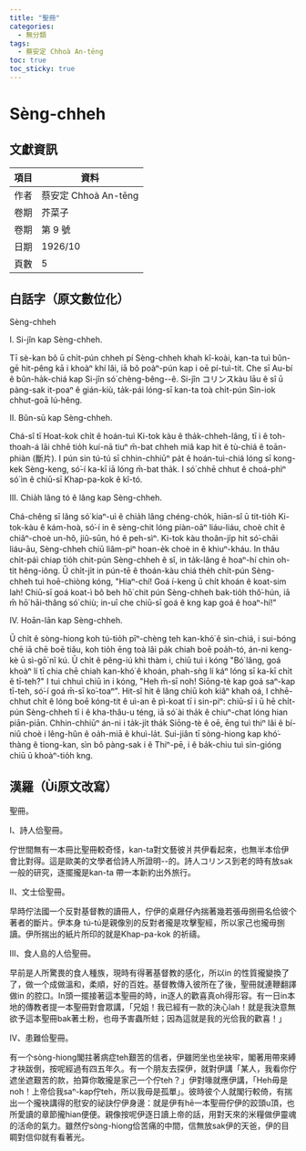 ```yaml
---
title: "聖冊"
categories:
  - 無分類
tags:
  - 蔡安定 Chhoà An-tēng
toc: true
toc_sticky: true
---
```


# Sèng-chheh

## 文獻資訊

| 項目 | 資料 |
|---|---|
| 作者 | 蔡安定 Chhoà An-tēng |
| 卷期 | 芥菜子 |
| 卷期 | 第 9 號 |
| 日期 | 1926/10 |
| 頁數 | 5 |

## 白話字（原文數位化）

Sèng-chheh

I. Si-jîn kap Sèng-chheh.

Tī sè-kan bô ū chi̍t-pún chheh pí Sèng-chheh khah kî-koài, kan-ta tuì bûn-gē hit-pêng kā i khoàⁿ khí lâi, iā bô poàⁿ-pún kap i oē pí-tuì-tit. Che sī Au-bí ê bûn-ha̍k-chiá kap Si-jîn só͘ chèng-bêng--ê. Si-jîn コリンスkàu lāu ê sî ū pàng-sak it-poaⁿ ê gián-kiù, ta̍k-pái lóng-sī kan-ta toà chi̍t-pún Sin-iok chhut-goā lú-hêng.

II. Bûn-sū kap Sèng-chheh.

Chá-sî tī Hoat-kok chi̍t ê hoán-tuì Ki-tok kàu ê tha̍k-chheh-lâng, tī i ê toh-thoah-á lāi chhē tio̍h kuí-nā tiuⁿ m̄-bat chheh miâ kap hit ê tù-chiá ê toān-phiàn (斷片). I pún sin tú-tú sī chhin-chhiūⁿ pa̍t ê hoán-tuì-chiá lóng sī kong-kek Sèng-keng, só͘-í ka-kī iā lóng m̄-bat tha̍k. I só͘ chhē chhut ê choá-phìⁿ só͘ ìn ê chiū-sī Khap-pa-kok ê kî-tó.

III. Chia̍h lâng tó ê lâng kap Sèng-chheh.

Chá-chêng sī lâng só͘ kiaⁿ-uì ê chia̍h lâng chéng-cho̍k, hiān-sî ū tit-tio̍h Ki-tok-kàu ê kám-hoà, só͘-í in ê sèng-chit lóng piàn-oāⁿ liáu-liáu, choè chi̍t ê chiâⁿ-choè un-hô, jiû-sūn, hó ê peh-sìⁿ. Ki-tok kàu thoân-ji̍p hit só͘-chāi liáu-āu, Sèng-chheh chiū liâm-piⁿ hoan-e̍k choè in ê khiuⁿ-kháu. In thâu chi̍t-pái chiap tio̍h chit-pún Sèng-chheh ê sî, in ta̍k-lâng ê hoaⁿ-hí chin oh-tit hêng-iông. Ū chi̍t-ji̍t in pún-tē ê thoán-kàu chiá the̍h chi̍t-pún Sèng-chheh tuì hoē-chiòng kóng, "Hiaⁿ-chí! Goá í-keng ū chi̍t khoán ê koat-sim lah! Chiū-sī goá koat-ì bô beh hō͘ chit pún Sèng-chheh bak-tio̍h thô͘-hún, iā m̄ hō͘ hāi-thâng só͘ chiù; in-uī che chiū-sī goá ê kng kap goá ê hoaⁿ-hí!"

IV. Hoān-lān kap Sèng-chheh.

Ū chi̍t ê sòng-hiong koh tú-tio̍h pīⁿ-chèng teh kan-khó͘ ê sìn-chiá, i sui-bóng chē iā chē boē tiâu, koh tio̍h ēng toà lâi pa̍k chiah boē poa̍h-tó, án-ni keng-kè ū sì-gō͘ nî kú. Ū chi̍t ê pêng-iú khì thàm i, chiū tuì i kóng "Bó͘ lâng, goá khoàⁿ lí tī chia chē chiah kan-khó͘ ê khoán, phah-sǹg lí káⁿ lóng sī ka-kī chi̍t ê tī-teh?" I tuì chhuì chiū ìn i kóng, "Heh m̄-sī noh! Siōng-tè kap goá saⁿ-kap tī-teh, só͘-í goá m̄-sī ko͘-toaⁿ". Hit-sî hit ê lâng chiū koh kiâⁿ khah oá, I chhē-chhut chi̍t ê lóng boē kóng-tit ê uì-an ê pì-koat tī i sin-piⁿ: chiū-sī i ū hē chi̍t-pún Sèng-chheh tī i ê kha-thâu-u téng, iā só͘ ài tha̍k ê chiuⁿ-chat lóng hian piān-piān. Chhin-chhiūⁿ án-ni i ta̍k-ji̍t tha̍k Siōng-tè ê oē, ēng tuì thiⁿ lâi ê bí-niû choè i lêng-hûn ê oa̍h-miā ê khuì-la̍t. Sui-jiân tī sòng-hiong kap khó͘-thàng ê tiong-kan, sìn bô pàng-sak i ê Thiⁿ-pē, i ê ba̍k-chiu tuì sìn-gióng chiū ū khoàⁿ-tio̍h kng.

## 漢羅（Ùi原文改寫）

聖冊。

I、詩人佮聖冊。

佇世間無有一本冊比聖冊較奇怪，kan-ta對文藝彼爿共伊看起來，也無半本佮伊會比對得。這是歐美的文學者佮詩人所證明--的。詩人コリンス到老的時有放sak一般的研究，逐擺攏是kan-ta 帶一本新約出外旅行。

II、文士佮聖冊。

早時佇法國一个反對基督教的讀冊人，佇伊的桌屜仔內揣著幾若張毋捌冊名佮彼个著者的斷片。伊本身 tú-tú是親像別的反對者攏是攻擊聖經，所以家己也攏毋捌讀。伊所揣出的紙片所印的就是Khap-pa-kok 的祈禱。

III、食人島的人佮聖冊。

早前是人所驚畏的食人種族，現時有得著基督教的感化，所以in 的性質攏變換了了，做一个成做溫和，柔順，好的百姓。基督教傳入彼所在了後，聖冊就連鞭翻譯做in 的腔口。In頭一擺接著這本聖冊的時，in逐人的歡喜真oh得形容。有一日in本地的傳教者提一本聖冊對會眾講，「兄姐！我已經有一款的決心lah！就是我決意無欲予這本聖冊bak著土粉，也毋予害蟲所蛀；因為這就是我的光佮我的歡喜！」

IV、患難佮聖冊。

有一个sòng-hiong閣拄著病症teh艱苦的信者，伊雖罔坐也坐袂牢，閣著用帶來縛才袂跋倒，按呢經過有四五年久。有一个朋友去探伊，就對伊講「某人，我看你佇遮坐遮艱苦的款，拍算你敢攏是家己一个佇teh？」伊對喙就應伊講，「Heh毋是noh！上帝佮我saⁿ-kap佇teh，所以我毋是孤單」。彼時彼个人就閣行較倚，有揣出一个攏袂講得的慰安的祕訣佇伊身邊：就是伊有hē一本聖冊佇伊的跤頭u頂，也所愛讀的章節攏hian便便。親像按呢伊逐日讀上帝的話，用對天來的米糧做伊靈魂的活命的氣力。雖然佇sòng-hiong佮苦痛的中間，信無放sak伊的天爸，伊的目睭對信仰就有看著光。
